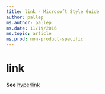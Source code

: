 ```yaml
---
title: link - Microsoft Style Guide
author: pallep
ms.author: pallep
ms.date: 11/19/2016
ms.topic: article
ms.prod: non-product-specific
---
```


# link

**See** [hyperlink](/style-guide/a-z-word-list-term-collections/h/hyperlink)
